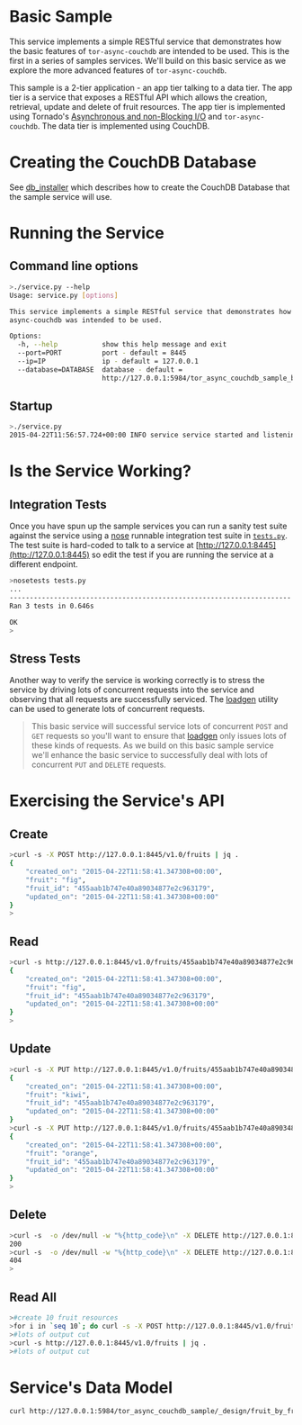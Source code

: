 # Basic Sample
This service implements a simple RESTful service that
demonstrates how the basic features of ```tor-async-couchdb``` are intended to be used.
This is the first in a series of samples services.
We'll build on this basic service as we explore the more
advanced features of ```tor-async-couchdb```.

This sample is a 2-tier application - an app tier talking to a data tier.
The app tier is a service that exposes a RESTful API
which allows the creation, retrieval, update and delete of fruit resources.
The app tier is implemented using
Tornado's [Asynchronous and non-Blocking I/O](http://tornado.readthedocs.org/en/latest/guide/async.html)
and ```tor-async-couchdb```.
The data tier is implemented using CouchDB.

# Creating the CouchDB Database

See [db_installer](../db_installer) which describes how to create the CouchDB
Database that the sample service will use.

# Running the Service

## Command line options
```bash
>./service.py --help
Usage: service.py [options]

This service implements a simple RESTful service that demonstrates how tor-
async-couchdb was intended to be used.

Options:
  -h, --help           show this help message and exit
  --port=PORT          port - default = 8445
  --ip=IP              ip - default = 127.0.0.1
  --database=DATABASE  database - default =
                       http://127.0.0.1:5984/tor_async_couchdb_sample_basic
```

## Startup
```bash
>./service.py
2015-04-22T11:56:57.724+00:00 INFO service service started and listening on http://127.0.0.1:8445 talking to database http://127.0.0.1:5984/tor_async_couchdb_sample_basic
```

# Is the Service Working?

## Integration Tests
Once you have spun up the sample services you can run
a sanity test suite against the service using a
[nose](https://nose.readthedocs.org/en/latest/) runnable
integration test suite in [```tests.py```](../tests.py).
The test suite is hard-coded to talk to a service at
[http://127.0.0.1:8445](http://127.0.0.1:8445) so edit
the test if you are running the service at a different
endpoint.

```bash
>nosetests tests.py
...
----------------------------------------------------------------------
Ran 3 tests in 0.646s

OK
>
```

## Stress Tests
Another way to verify the service is working correctly is to stress
the service by driving lots of concurrent requests into the service
and observing that all requests are successfully serviced.
The [loadgen](../loadgen) utility can be used to generate lots of
concurrent requests.

>This basic service will successful service lots of concurrent
>```POST``` and ```GET``` requests so you'll want to ensure that
>[loadgen](../loadgen) only issues lots of these kinds of requests.
>As we build on this basic sample service we'll enhance
>the basic service to successfully deal with lots of concurrent
>```PUT``` and ```DELETE``` requests.

# Exercising the Service's API

## Create
```bash
>curl -s -X POST http://127.0.0.1:8445/v1.0/fruits | jq .
{
    "created_on": "2015-04-22T11:58:41.347308+00:00",
    "fruit": "fig",
    "fruit_id": "455aab1b747e40a89034877e2c963179",
    "updated_on": "2015-04-22T11:58:41.347308+00:00"
}
>
```

## Read
```bash
>curl -s http://127.0.0.1:8445/v1.0/fruits/455aab1b747e40a89034877e2c963179 | jq .
{
    "created_on": "2015-04-22T11:58:41.347308+00:00",
    "fruit": "fig",
    "fruit_id": "455aab1b747e40a89034877e2c963179",
    "updated_on": "2015-04-22T11:58:41.347308+00:00"
}
>
```

## Update
```bash
>curl -s -X PUT http://127.0.0.1:8445/v1.0/fruits/455aab1b747e40a89034877e2c963179 | jq .
{
    "created_on": "2015-04-22T11:58:41.347308+00:00",
    "fruit": "kiwi",
    "fruit_id": "455aab1b747e40a89034877e2c963179",
    "updated_on": "2015-04-22T11:58:41.347308+00:00"
}
>curl -s -X PUT http://127.0.0.1:8445/v1.0/fruits/455aab1b747e40a89034877e2c963179 | jq .
{
    "created_on": "2015-04-22T11:58:41.347308+00:00",
    "fruit": "orange",
    "fruit_id": "455aab1b747e40a89034877e2c963179",
    "updated_on": "2015-04-22T11:58:41.347308+00:00"
}
>
```

## Delete
```bash
>curl -s  -o /dev/null -w "%{http_code}\n" -X DELETE http://127.0.0.1:8445/v1.0/fruits/455aab1b747e40a89034877e2c963179
200
>curl -s  -o /dev/null -w "%{http_code}\n" -X DELETE http://127.0.0.1:8445/v1.0/fruits/455aab1b747e40a89034877e2c963179
404
>
```

## Read All
```bash
>#create 10 fruit resources
>for i in `seq 10`; do curl -s -X POST http://127.0.0.1:8445/v1.0/fruits; done
>#lots of output cut
>curl -s http://127.0.0.1:8445/v1.0/fruits | jq .
>#lots of output cut
```

# Service's Data Model
```bash
curl http://127.0.0.1:5984/tor_async_couchdb_sample/_design/fruit_by_fruit_id/_view/fruit_by_fruit_id?include_docs=true
```
